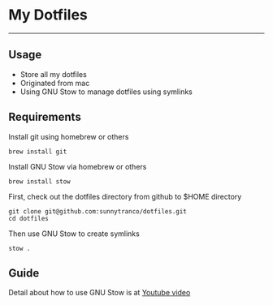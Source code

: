 # My Dotfiles

---

## Usage

- Store all my dotfiles
- Originated from mac
- Using GNU Stow to manage dotfiles using symlinks

## Requirements

Install git using homebrew or others

```
brew install git
```

Install GNU Stow via homebrew or others

```
brew install stow
```

First, check out the dotfiles directory from github to $HOME directory

```
git clone git@github.com:sunnytranco/dotfiles.git
cd dotfiles
```

Then use GNU Stow to create symlinks

```
stow .
```

## Guide

Detail about how to use GNU Stow is at [Youtube video](https://www.youtube.com/watch?v=y6XCebnB9gs&list=PLLepZtJ4gnv46HfRTZATghRP_6YHZZgW5&index=12)
